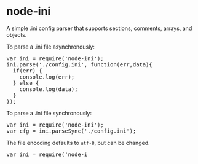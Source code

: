 # node-ini

A simple .ini config parser that supports sections, comments, arrays, and objects.

To parse a .ini file asynchronously:
<pre>
var ini = require('node-ini');
ini.parse('./config.ini', function(err,data){
  if(err) {
    console.log(err);
  } else {
    console.log(data);
  }
});
</pre>

To parse a .ini file synchronously:
<pre>
var ini = require('node-ini');
var cfg = ini.parseSync('./config.ini');
</pre>

The file encoding defaults to `utf-8`, but can be changed.
<pre>
var ini = require('node-i